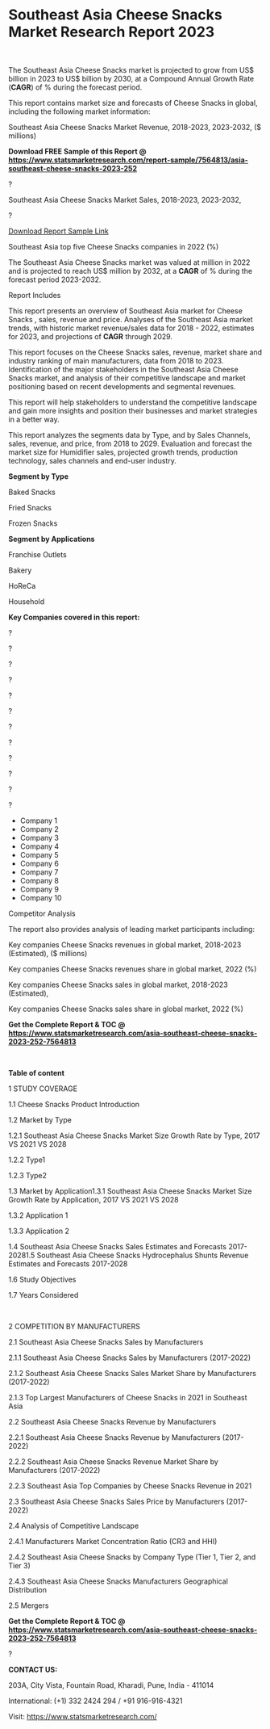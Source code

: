 <h1>Southeast Asia Cheese Snacks Market Research Report 2023</h1><br/><p>The Southeast Asia Cheese Snacks market is projected to grow from US$ billion in 2023 to US$ billion by 2030, at a Compound Annual Growth Rate (<strong>CAGR</strong>) of % during the forecast period.</p>
 
 
 
 <p>This report contains market size and forecasts of Cheese Snacks in global, including the following market information:</p>
 
 
 
 <p>Southeast Asia Cheese Snacks Market Revenue, 2018-2023, 2023-2032, ($ millions)</p>
 
 
 
 <div><b>Download FREE Sample of this Report @ <a href="https://www.statsmarketresearch.com/download-free-sample/7564813/asia-southeast-cheese-snacks-2023-252">https://www.statsmarketresearch.com/report-sample/7564813/asia-southeast-cheese-snacks-2023-252</a></b></div>
 
 
 
 <p>? </p>
 
 
 
 <p>Southeast Asia Cheese Snacks Market Sales, 2018-2023, 2023-2032,</p>
 
 
 
 <p>? </p>
 
 
 
 <p><a href="https://www.statsmarketresearch.com/download-free-sample/7564813/asia-southeast-cheese-snacks-2023-252">Download Report Sample Link</a></p>
 
 
 
 <p>Southeast Asia top five Cheese Snacks companies in 2022 (%)</p>
 
 
 
 <p>The Southeast Asia Cheese Snacks market was valued at million in 2022 and is projected to reach US$ million by 2032, at a <strong>CAGR</strong> of % during the forecast period 2023-2032.</p>
 
 
 
 <p>Report Includes</p>
 
 
 
 <p>This report presents an overview of Southeast Asia market for Cheese Snacks , sales, revenue and price. Analyses of the Southeast Asia market trends, with historic market revenue/sales data for 2018 - 2022, estimates for 2023, and projections of <strong>CAGR</strong> through 2029.</p>
 
 
 
 <p>This report focuses on the Cheese Snacks sales, revenue, market share and industry ranking of main manufacturers, data from 2018 to 2023. Identification of the major stakeholders in the Southeast Asia Cheese Snacks market, and analysis of their competitive landscape and market positioning based on recent developments and segmental revenues.</p>
 
 
 
 <p>This report will help stakeholders to understand the competitive landscape and gain more insights and position their businesses and market strategies in a better way.</p>
 
 
 
 <p>This report analyzes the segments data by Type, and by Sales Channels, sales, revenue, and price, from 2018 to 2029. Evaluation and forecast the market size for Humidifier sales, projected growth trends, production technology, sales channels and end-user industry.</p>
 
 
 
 <p><strong>Segment by Type</strong></p>
 
 
 
 <p>Baked Snacks</p>
 
 
 
 <p>Fried Snacks</p>
 
 
 
 <p>Frozen Snacks</p>
 
 
 
 <p><strong>Segment <strong><strong>by Applications</strong></strong></strong></p>
 
 
 
 <p>Franchise Outlets</p>
 
 
 
 <p>Bakery</p>
 
 
 
 <p>HoReCa</p>
 
 
 
 <p>Household</p>
 
 
 
 <p><strong>Key Companies covered in this report:</strong></p>
 
 
 
 <p>? </p>
 
 
 
 <p>? </p>
 
 
 
 <p>? </p>
 
 
 
 <p>? </p>
 
 
 
 <p>? </p>
 
 
 
 <p>? </p>
 
 
 
 <p>? </p>
 
 
 
 <p>? </p>
 
 
 
 <p>? </p>
 
 
 
 <p>? </p>
 
 
 
 <p>? </p>
 
 
 
 <p>? </p>
 
 
 
 <ul>
 
 <li>Company 1</li>
 
 <li>Company 2</li>
 
 <li>Company 3</li>
 
 <li>Company 4</li>
 
 <li>Company 5</li>
 
 <li>Company 6</li>
 
 <li>Company 7</li>
 
 <li>Company 8</li>
 
 <li>Company 9</li>
 
 <li>Company 10</li>
 
 </ul>
 
 
 
 <p>Competitor Analysis</p>
 
 
 
 <p>The report also provides analysis of leading market participants including:</p>
 
 
 
 <p>Key companies Cheese Snacks revenues in global market, 2018-2023 (Estimated), ($ millions)</p>
 
 
 
 <p>Key companies Cheese Snacks revenues share in global market, 2022 (%)</p>
 
 
 
 <p>Key companies Cheese Snacks sales in global market, 2018-2023 (Estimated),</p>
 
 
 
 <p>Key companies Cheese Snacks sales share in global market, 2022 (%)</p>
 
 
 
 <div><b>Get the Complete Report & TOC @ <a href="https://www.statsmarketresearch.com/asia-southeast-cheese-snacks-2023-252-7564813">https://www.statsmarketresearch.com/asia-southeast-cheese-snacks-2023-252-7564813</a></b></div>
 
 
 
 <p><br />
 
 <b>Table of content</b></p>
 
 
 
 <p>1 STUDY COVERAGE<br />
 
 1.1 Cheese Snacks Product Introduction<br />
 
 1.2 Market by Type<br />
 
 1.2.1 Southeast Asia Cheese Snacks Market Size Growth Rate by Type, 2017 VS 2021 VS 2028<br />
 
 1.2.2 Type1<br />
 
 1.2.3 Type2<br />
 
 1.3 Market by Application1.3.1 Southeast Asia Cheese Snacks Market Size Growth Rate by Application, 2017 VS 2021 VS 2028<br />
 
 1.3.2 Application 1<br />
 
 1.3.3 Application 2<br />
 
 1.4 Southeast Asia Cheese Snacks Sales Estimates and Forecasts 2017-20281.5 Southeast Asia Cheese Snacks Hydrocephalus Shunts Revenue Estimates and Forecasts 2017-2028<br />
 
 1.6 Study Objectives<br />
 
 1.7 Years Considered<br />
 
 <br />
 
 2 COMPETITION BY MANUFACTURERS<br />
 
 2.1 Southeast Asia Cheese Snacks Sales by Manufacturers<br />
 
 2.1.1 Southeast Asia Cheese Snacks Sales by Manufacturers (2017-2022)<br />
 
 2.1.2 Southeast Asia Cheese Snacks Sales Market Share by Manufacturers (2017-2022)<br />
 
 2.1.3 Top Largest Manufacturers of Cheese Snacks in 2021 in Southeast Asia<br />
 
 2.2 Southeast Asia Cheese Snacks Revenue by Manufacturers<br />
 
 2.2.1 Southeast Asia Cheese Snacks Revenue by Manufacturers (2017-2022)<br />
 
 2.2.2 Southeast Asia Cheese Snacks Revenue Market Share by Manufacturers (2017-2022)<br />
 
 2.2.3 Southeast Asia Top Companies by Cheese Snacks Revenue in 2021<br />
 
 2.3 Southeast Asia Cheese Snacks Sales Price by Manufacturers (2017-2022)<br />
 
 2.4 Analysis of Competitive Landscape<br />
 
 2.4.1 Manufacturers Market Concentration Ratio (CR3 and HHI)<br />
 
 2.4.2 Southeast Asia Cheese Snacks by Company Type (Tier 1, Tier 2, and Tier 3)<br />
 
 2.4.3 Southeast Asia Cheese Snacks Manufacturers Geographical Distribution<br />
 
 2.5 Mergers</p>
 
 
 
 <div><b>Get the Complete Report & TOC @ <a href="https://www.statsmarketresearch.com/asia-southeast-cheese-snacks-2023-252-7564813">https://www.statsmarketresearch.com/asia-southeast-cheese-snacks-2023-252-7564813</a></b></div>
 
 
 
 <p>? </p>
 
 
 
 <p><b>CONTACT US:</b><br />
 
 203A, City Vista, Fountain Road, Kharadi, Pune, India - 411014<br />
 
 International: (+1) 332 2424 294 / +91 916-916-4321<br />
 
 Visit: <a href="https://www.statsmarketresearch.com/">https://www.statsmarketresearch.com/</a></p>